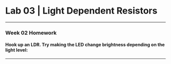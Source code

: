 <h1> Lab 03 | Light Dependent Resistors </h1>
<hr>
<h3> Week 02 Homework </h3>

<h4>Hook up an LDR. Try making the LED change brightness depending on the light level:</h4>
<hr>
